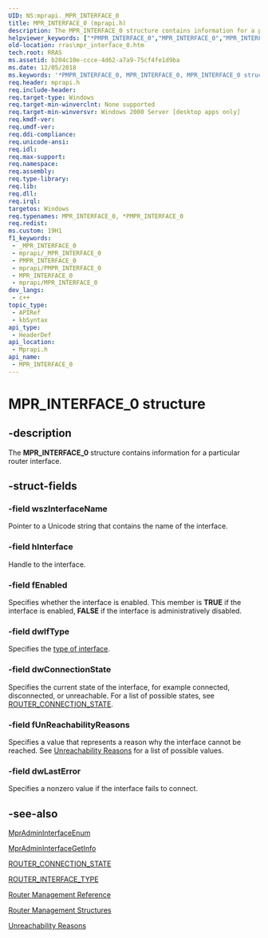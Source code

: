 ```yaml
---
UID: NS:mprapi._MPR_INTERFACE_0
title: MPR_INTERFACE_0 (mprapi.h)
description: The MPR_INTERFACE_0 structure contains information for a particular router interface.
helpviewer_keywords: ["*PMPR_INTERFACE_0","MPR_INTERFACE_0","MPR_INTERFACE_0 structure [RAS]","PMPR_INTERFACE_0","PMPR_INTERFACE_0 structure pointer [RAS]","_mpr_mpr_interface_0","mprapi/MPR_INTERFACE_0","mprapi/PMPR_INTERFACE_0","rras.mpr_interface_0"]
old-location: rras\mpr_interface_0.htm
tech.root: RRAS
ms.assetid: b204c10e-ccce-4d62-a7a9-75cf4fe1d9ba
ms.date: 12/05/2018
ms.keywords: '*PMPR_INTERFACE_0, MPR_INTERFACE_0, MPR_INTERFACE_0 structure [RAS], PMPR_INTERFACE_0, PMPR_INTERFACE_0 structure pointer [RAS], _mpr_mpr_interface_0, mprapi/MPR_INTERFACE_0, mprapi/PMPR_INTERFACE_0, rras.mpr_interface_0'
req.header: mprapi.h
req.include-header: 
req.target-type: Windows
req.target-min-winverclnt: None supported
req.target-min-winversvr: Windows 2000 Server [desktop apps only]
req.kmdf-ver: 
req.umdf-ver: 
req.ddi-compliance: 
req.unicode-ansi: 
req.idl: 
req.max-support: 
req.namespace: 
req.assembly: 
req.type-library: 
req.lib: 
req.dll: 
req.irql: 
targetos: Windows
req.typenames: MPR_INTERFACE_0, *PMPR_INTERFACE_0
req.redist: 
ms.custom: 19H1
f1_keywords:
 - _MPR_INTERFACE_0
 - mprapi/_MPR_INTERFACE_0
 - PMPR_INTERFACE_0
 - mprapi/PMPR_INTERFACE_0
 - MPR_INTERFACE_0
 - mprapi/MPR_INTERFACE_0
dev_langs:
 - c++
topic_type:
 - APIRef
 - kbSyntax
api_type:
 - HeaderDef
api_location:
 - Mprapi.h
api_name:
 - MPR_INTERFACE_0
---
```


# MPR_INTERFACE_0 structure


## -description

The 
<b>MPR_INTERFACE_0</b> structure contains information for a particular router interface.

## -struct-fields

### -field wszInterfaceName

Pointer to a Unicode string that contains the name of the interface.

### -field hInterface

Handle to the interface.

### -field fEnabled

Specifies whether the interface is enabled. This member is <b>TRUE</b> if the interface is enabled, <b>FALSE</b> if the interface is administratively disabled.

### -field dwIfType

Specifies the 
<a href="/windows/desktop/api/mprapi/ne-mprapi-router_interface_type">type of interface</a>.

### -field dwConnectionState

Specifies the current state of the interface, for example connected, disconnected, or unreachable. For a list of possible states, see 
<a href="/windows/desktop/api/mprapi/ne-mprapi-router_connection_state">ROUTER_CONNECTION_STATE</a>.

### -field fUnReachabilityReasons

Specifies a value that represents a reason why the interface cannot be reached. See 
<a href="/windows/desktop/RRAS/unreachability-reasons">Unreachability Reasons</a> for a list of possible values.

### -field dwLastError

Specifies a nonzero value if the interface fails to connect.

## -see-also

<a href="/windows/desktop/api/mprapi/nf-mprapi-mpradmininterfaceenum">MprAdminInterfaceEnum</a>



<a href="/windows/desktop/api/mprapi/nf-mprapi-mpradmininterfacegetinfo">MprAdminInterfaceGetInfo</a>



<a href="/windows/desktop/api/mprapi/ne-mprapi-router_connection_state">ROUTER_CONNECTION_STATE</a>



<a href="/windows/desktop/api/mprapi/ne-mprapi-router_interface_type">ROUTER_INTERFACE_TYPE</a>



<a href="/windows/desktop/RRAS/router-management-reference">Router Management Reference</a>



<a href="/windows/desktop/RRAS/router-management-structures">Router Management Structures</a>



<a href="/windows/desktop/RRAS/unreachability-reasons">Unreachability Reasons</a>